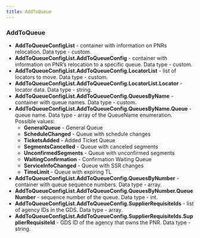 ```yaml
---
title: AddToQueue
---
```


### AddToQueue

- **AddToQueueConfigList** - container with information on PNRs relocation. Data type - custom.
- **AddToQueueConfigList.AddToQueueConfig** - container with information on PNR’s relocation to a specific queue. Data type - custom.
- **AddToQueueConfigList.AddToQueueConfig.LocatorList** - list of locators to move. Data type - custom.
- **AddToQueueConfigList.AddToQueueConfig.LocatorList.Locator** - locator data. Data type - string.
- **AddToQueueConfigList.AddToQueueConfig.QueuesByName** - container with queue names. Data type - custom.
- **AddToQueueConfigList.AddToQueueConfig.QueuesByName.Queue** - queue name. Data type - array of the QueueName enumeration. Possible values:
    * **GeneralQueue** - General Queue
    * **ScheduleChanged** - Queue with schedule changes
    * **TicketsAdded** - Added Ticket Queue
    * **SegmentsCancelled** - Queue with canceled segments
    * **UnconfirmedSegments** - Queue with unconfirmed segments
    * **WaitingConfirmation** - Confirmation Waiting Queue
    * **ServiceInfoChanged** - Queue with SSR changes
    * **TimeLimit** - Queue with expiring TL
- **AddToQueueConfigList.AddToQueueConfig.QueuesByNumber** - container with queue sequence numbers. Data type - array.
- **AddToQueueConfigList.AddToQueueConfig.QueuesByNumber.QueueNumber** - sequence number of the queue. Data type - int.
- **AddToQueueConfigList.AddToQueueConfig.SupplierRequisiteIds** - list of agency IDs in the GDS. Data type - array.
- **AddToQueueConfigList.AddToQueueConfig.SupplierRequisiteIds.SupplierRequisiteId** - GDS ID of the agency that owns the PNR. Data type - string.
